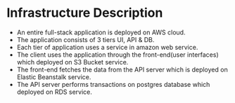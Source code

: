 # Infrastructure Description

- An entire full-stack application is deployed on AWS cloud.
- The application consists of 3 tiers UI, API & DB.
- Each tier of application uses a service in amazon web service.
- The client uses the application through the front-end(user interfaces) which deployed on S3 Bucket service.
- The front-end fetches the data from the API server which is deployed on Elastic Beanstalk service.
- The API server performs transactions on postgres database which deployed on RDS service.
